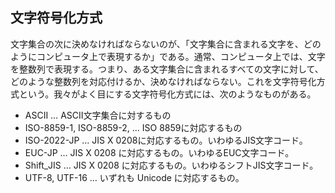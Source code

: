 ## 文字符号化方式

文字集合の次に決めなければならないのが、「文字集合に含まれる文字を、どのようにコンピュータ上で表現するか」である。通常、コンピュータ上では、文字を整数列で表現する。つまり、ある文字集合に含まれるすべての文字に対して、どのような整数列を対応付けるか、決めなければならない。これを文字符号化方式という。我々がよく目にする文字符号化方式には、次のようなものがある。

* ASCII … ASCII文字集合に対するもの
* ISO-8859-1, ISO-8859-2, … ISO 8859に対応するもの
* ISO-2022-JP … JIS X 0208に対応するもの。いわゆるJIS文字コード。
* EUC-JP … JIS X 0208 に対応するもの。いわゆるEUC文字コード。
* Shift_JIS … JIS X 0208 に対応するもの。いわゆるシフトJIS文字コード。
* UTF-8, UTF-16 … いずれも Unicode に対応するもの。